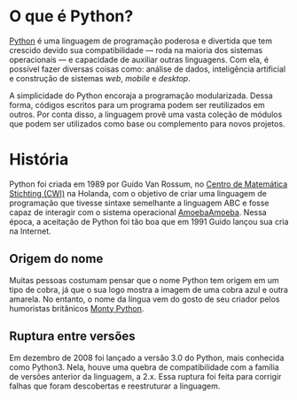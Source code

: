 # O que é Python?

[Python](https://www.python.org/) é uma linguagem de programação poderosa e divertida que tem crescido devido sua compatibilidade — roda na maioria dos sistemas operacionais — e capacidade de auxiliar outras linguagens. Com ela, é possível fazer diversas coisas como:  análise de dados, inteligência artificial e construção de  sistemas *web*, *mobile* e *desktop*. 

A simplicidade do Python encoraja a programação modularizada. Dessa forma, códigos escritos para um programa podem ser reutilizados em outros. Por conta disso, a linguagem provê uma vasta coleção de módulos que podem ser utilizados como base ou complemento para novos projetos.

# História 

Python foi criada em 1989 por Guido Van Rossum, no [Centro de Matemática Stichting (CWI)](https://www.cwi.nl/) na Holanda, com o objetivo de criar uma linguagem de programação que tivesse sintaxe semelhante a linguagem ABC e fosse capaz de interagir com o sistema operacional [AmoebaAmoeba](https://www.cs.vu.nl/pub/amoeba/). Nessa época, a aceitação de Python foi tão boa que em 1991 Guido lançou sua cria na Internet.

## Origem do nome

Muitas pessoas costumam pensar que o nome Python tem origem em um tipo de cobra, já que o sua logo mostra a imagem de uma cobra azul e outra amarela. No entanto, o nome da língua vem do gosto de seu criador pelos humoristas britânicos [Monty Python](https://pt.wikipedia.org/wiki/Monty_Python).

## Ruptura entre versões

Em dezembro de 2008 foi lançado a versão 3.0 do Python, mais conhecida como Python3. Nela, houve uma quebra de compatibilidade com a família de versões anterior da linguagem, a 2.x. Essa ruptura foi feita para corrigir falhas que foram descobertas e reestruturar a linguagem.
